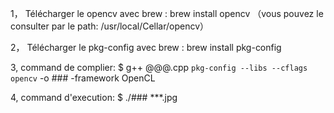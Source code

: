 1，	Télécharger le opencv avec brew : brew install opencv
（vous pouvez le consulter par le path: /usr/local/Cellar/opencv）

2，  Télécharger le pkg-config avec brew : brew install pkg-config



3,   command de complier: $ g++ @@@.cpp ``pkg-config --libs --cflags opencv`` -o ### -framework OpenCL

4,   command d'execution: $ ./### ***.jpg
